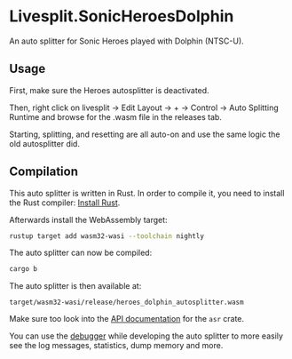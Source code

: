 # Livesplit.SonicHeroesDolphin

An auto splitter for Sonic Heroes played with Dolphin (NTSC-U).

## Usage

First, make sure the Heroes autosplitter is deactivated.

Then, right click on livesplit -> Edit Layout -> + -> Control -> Auto Splitting Runtime and browse for the .wasm file in the releases tab.  

Starting, splitting, and resetting are all auto-on and use the same logic the old autosplitter did.

## Compilation

This auto splitter is written in Rust. In order to compile it, you need to
install the Rust compiler: [Install Rust](https://www.rust-lang.org/tools/install).

Afterwards install the WebAssembly target:
```sh
rustup target add wasm32-wasi --toolchain nightly
```

The auto splitter can now be compiled:
```sh
cargo b
```

The auto splitter is then available at:
```
target/wasm32-wasi/release/heroes_dolphin_autosplitter.wasm
```

Make sure too look into the [API documentation](https://livesplit.org/asr/asr/) for the `asr` crate.

You can use the [debugger](https://github.com/CryZe/asr-debugger) while
developing the auto splitter to more easily see the log messages, statistics,
dump memory and more.
